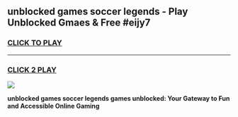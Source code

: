 
## unblocked games soccer legends - Play Unblocked Gmaes & Free #eijy7
<h3>
<a href="https://news.freeplayer.one?title=unblocked_games_soccer_legends&ref=24F">CLICK TO PLAY</a></h3>
<hr>

<h3>
<a href="https://news.freeplayer.one?title=unblocked_games_soccer_legends&ref=24F">CLICK 2 PLAY</a>
  
</h3>

<a href="https://news.freeplayer.one?title=unblocked_games_soccer_legends&ref=24F/"><img src="https://clearcache.store/games.png"></a>


**unblocked games soccer legends games unblocked: Your Gateway to Fun and Accessible Online Gaming**
